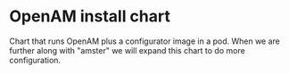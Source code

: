 # OpenAM install chart


Chart that runs OpenAM plus a configurator image in a pod. When
we are further along with "amster" we will expand this chart 
to do more configuration.



